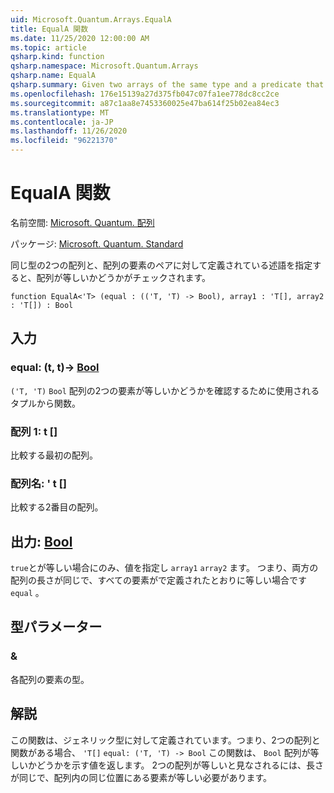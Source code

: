 ```yaml
---
uid: Microsoft.Quantum.Arrays.EqualA
title: EqualA 関数
ms.date: 11/25/2020 12:00:00 AM
ms.topic: article
qsharp.kind: function
qsharp.namespace: Microsoft.Quantum.Arrays
qsharp.name: EqualA
qsharp.summary: Given two arrays of the same type and a predicate that is defined for pairs of elements of the arrays, checks whether the arrays are equal.
ms.openlocfilehash: 176e15139a27d375fb047c07fa1ee778dc8cc2ce
ms.sourcegitcommit: a87c1aa8e7453360025e47ba614f25b02ea84ec3
ms.translationtype: MT
ms.contentlocale: ja-JP
ms.lasthandoff: 11/26/2020
ms.locfileid: "96221370"
---
```

# <a name="equala-function"></a>EqualA 関数

名前空間: [Microsoft. Quantum. 配列](xref:Microsoft.Quantum.Arrays)

パッケージ: [Microsoft. Quantum. Standard](https://nuget.org/packages/Microsoft.Quantum.Standard)


同じ型の2つの配列と、配列の要素のペアに対して定義されている述語を指定すると、配列が等しいかどうかがチェックされます。

```qsharp
function EqualA<'T> (equal : (('T, 'T) -> Bool), array1 : 'T[], array2 : 'T[]) : Bool
```


## <a name="input"></a>入力

### <a name="equal--tt---bool"></a>equal: (t, t)-> [Bool](xref:microsoft.quantum.lang-ref.bool)

`('T, 'T)` `Bool` 配列の2つの要素が等しいかどうかを確認するために使用されるタプルから関数。


### <a name="array1--t"></a>配列 1: t []

比較する最初の配列。


### <a name="array2--t"></a>配列名: ' t []

比較する2番目の配列。



## <a name="output--bool"></a>出力: [Bool](xref:microsoft.quantum.lang-ref.bool)

`true`とが等しい場合にのみ、値を指定し `array1` `array2` ます。
つまり、両方の配列の長さが同じで、すべての要素がで定義されたとおりに等しい場合です `equal` 。

## <a name="type-parameters"></a>型パラメーター

### <a name="t"></a>&

各配列の要素の型。

## <a name="remarks"></a>解説

この関数は、ジェネリック型に対して定義されています。つまり、2つの配列と関数がある場合、 `'T[]` `equal: ('T, 'T) -> Bool` この関数は、 `Bool` 配列が等しいかどうかを示す値を返します。
2つの配列が等しいと見なされるには、長さが同じで、配列内の同じ位置にある要素が等しい必要があります。